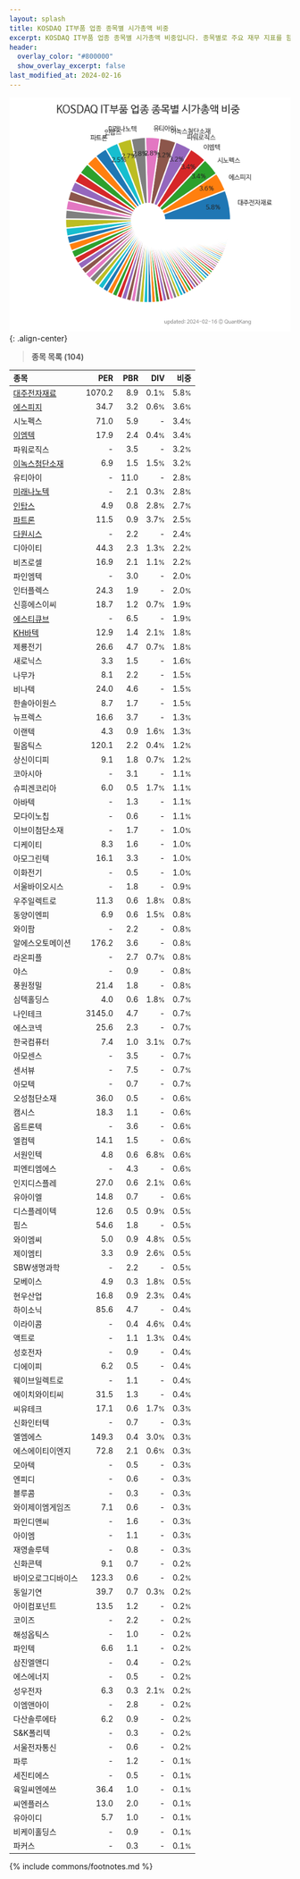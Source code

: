 ```yaml
---
layout: splash
title: KOSDAQ IT부품 업종 종목별 시가총액 비중
excerpt: KOSDAQ IT부품 업종 종목별 시가총액 비중입니다. 종목별로 주요 재무 지표를 함께 표시합니다.
header:
  overlay_color: "#800000"
  show_overlay_excerpt: false
last_modified_at: 2024-02-16
---
```



![KOSDAQ IT부품 업종 종목별 시가총액 비중](/stats/sector/images/kosdaq_업종_IT부품_종목.png){: .align-center}


> **종목 목록 (104)**<a id="list"></a>

| **종목** | **PER** | **PBR** | **DIV** | **비중** |
| :------- | ------: | ------: | ------: | -------: |
| [대주전자재료](/078600/) | 1070.2 | 8.9 | 0.1<small>%</small> | 5.8<small>%</small> |
| [에스피지](/058610/) | 34.7 | 3.2 | 0.6<small>%</small> | 3.6<small>%</small> |
| 시노펙스 | 71.0 | 5.9 | - | 3.4<small>%</small> |
| [이엠텍](/091120/) | 17.9 | 2.4 | 0.4<small>%</small> | 3.4<small>%</small> |
| 파워로직스 | - | 3.5 | - | 3.2<small>%</small> |
| [이녹스첨단소재](/272290/) | 6.9 | 1.5 | 1.5<small>%</small> | 3.2<small>%</small> |
| 유티아이 | - | 11.0 | - | 2.8<small>%</small> |
| [미래나노텍](/095500/) | - | 2.1 | 0.3<small>%</small> | 2.8<small>%</small> |
| [인탑스](/049070/) | 4.9 | 0.8 | 2.8<small>%</small> | 2.7<small>%</small> |
| [파트론](/091700/) | 11.5 | 0.9 | 3.7<small>%</small> | 2.5<small>%</small> |
| [다원시스](/068240/) | - | 2.2 | - | 2.4<small>%</small> |
| 디아이티 | 44.3 | 2.3 | 1.3<small>%</small> | 2.2<small>%</small> |
| 비츠로셀 | 16.9 | 2.1 | 1.1<small>%</small> | 2.2<small>%</small> |
| 파인엠텍 | - | 3.0 | - | 2.0<small>%</small> |
| 인터플렉스 | 24.3 | 1.9 | - | 2.0<small>%</small> |
| 신흥에스이씨 | 18.7 | 1.2 | 0.7<small>%</small> | 1.9<small>%</small> |
| [에스티큐브](/052020/) | - | 6.5 | - | 1.9<small>%</small> |
| [KH바텍](/060720/) | 12.9 | 1.4 | 2.1<small>%</small> | 1.8<small>%</small> |
| 제룡전기 | 26.6 | 4.7 | 0.7<small>%</small> | 1.8<small>%</small> |
| 새로닉스 | 3.3 | 1.5 | - | 1.6<small>%</small> |
| 나무가 | 8.1 | 2.2 | - | 1.5<small>%</small> |
| 비나텍 | 24.0 | 4.6 | - | 1.5<small>%</small> |
| 한솔아이원스 | 8.7 | 1.7 | - | 1.5<small>%</small> |
| 뉴프렉스 | 16.6 | 3.7 | - | 1.3<small>%</small> |
| 이랜텍 | 4.3 | 0.9 | 1.6<small>%</small> | 1.3<small>%</small> |
| 필옵틱스 | 120.1 | 2.2 | 0.4<small>%</small> | 1.2<small>%</small> |
| 상신이디피 | 9.1 | 1.8 | 0.7<small>%</small> | 1.2<small>%</small> |
| 코아시아 | - | 3.1 | - | 1.1<small>%</small> |
| 슈피겐코리아 | 6.0 | 0.5 | 1.7<small>%</small> | 1.1<small>%</small> |
| 아바텍 | - | 1.3 | - | 1.1<small>%</small> |
| 모다이노칩 | - | 0.6 | - | 1.1<small>%</small> |
| 이브이첨단소재 | - | 1.7 | - | 1.0<small>%</small> |
| 디케이티 | 8.3 | 1.6 | - | 1.0<small>%</small> |
| 아모그린텍 | 16.1 | 3.3 | - | 1.0<small>%</small> |
| 이화전기 | - | 0.5 | - | 1.0<small>%</small> |
| 서울바이오시스 | - | 1.8 | - | 0.9<small>%</small> |
| 우주일렉트로 | 11.3 | 0.6 | 1.8<small>%</small> | 0.8<small>%</small> |
| 동양이엔피 | 6.9 | 0.6 | 1.5<small>%</small> | 0.8<small>%</small> |
| 와이팜 | - | 2.2 | - | 0.8<small>%</small> |
| 알에스오토메이션 | 176.2 | 3.6 | - | 0.8<small>%</small> |
| 라온피플 | - | 2.7 | 0.7<small>%</small> | 0.8<small>%</small> |
| 야스 | - | 0.9 | - | 0.8<small>%</small> |
| 풍원정밀 | 21.4 | 1.8 | - | 0.8<small>%</small> |
| 심텍홀딩스 | 4.0 | 0.6 | 1.8<small>%</small> | 0.7<small>%</small> |
| 나인테크 | 3145.0 | 4.7 | - | 0.7<small>%</small> |
| 에스코넥 | 25.6 | 2.3 | - | 0.7<small>%</small> |
| 한국컴퓨터 | 7.4 | 1.0 | 3.1<small>%</small> | 0.7<small>%</small> |
| 아모센스 | - | 3.5 | - | 0.7<small>%</small> |
| 센서뷰 | - | 7.5 | - | 0.7<small>%</small> |
| 아모텍 | - | 0.7 | - | 0.7<small>%</small> |
| 오성첨단소재 | 36.0 | 0.5 | - | 0.6<small>%</small> |
| 캠시스 | 18.3 | 1.1 | - | 0.6<small>%</small> |
| 옵트론텍 | - | 3.6 | - | 0.6<small>%</small> |
| 엘컴텍 | 14.1 | 1.5 | - | 0.6<small>%</small> |
| 서원인텍 | 4.8 | 0.6 | 6.8<small>%</small> | 0.6<small>%</small> |
| 피엔티엠에스 | - | 4.3 | - | 0.6<small>%</small> |
| 인지디스플레 | 27.0 | 0.6 | 2.1<small>%</small> | 0.6<small>%</small> |
| 유아이엘 | 14.8 | 0.7 | - | 0.6<small>%</small> |
| 디스플레이텍 | 12.6 | 0.5 | 0.9<small>%</small> | 0.5<small>%</small> |
| 핌스 | 54.6 | 1.8 | - | 0.5<small>%</small> |
| 와이엠씨 | 5.0 | 0.9 | 4.8<small>%</small> | 0.5<small>%</small> |
| 제이엠티 | 3.3 | 0.9 | 2.6<small>%</small> | 0.5<small>%</small> |
| SBW생명과학 | - | 2.2 | - | 0.5<small>%</small> |
| 모베이스 | 4.9 | 0.3 | 1.8<small>%</small> | 0.5<small>%</small> |
| 현우산업 | 16.8 | 0.9 | 2.3<small>%</small> | 0.4<small>%</small> |
| 하이소닉 | 85.6 | 4.7 | - | 0.4<small>%</small> |
| 이라이콤 | - | 0.4 | 4.6<small>%</small> | 0.4<small>%</small> |
| 액트로 | - | 1.1 | 1.3<small>%</small> | 0.4<small>%</small> |
| 성호전자 | - | 0.9 | - | 0.4<small>%</small> |
| 디에이피 | 6.2 | 0.5 | - | 0.4<small>%</small> |
| 웨이브일렉트로 | - | 1.1 | - | 0.4<small>%</small> |
| 에이치와이티씨 | 31.5 | 1.3 | - | 0.4<small>%</small> |
| 씨유테크 | 17.1 | 0.6 | 1.7<small>%</small> | 0.3<small>%</small> |
| 신화인터텍 | - | 0.7 | - | 0.3<small>%</small> |
| 엘엠에스 | 149.3 | 0.4 | 3.0<small>%</small> | 0.3<small>%</small> |
| 에스에이티이엔지 | 72.8 | 2.1 | 0.6<small>%</small> | 0.3<small>%</small> |
| 모아텍 | - | 0.5 | - | 0.3<small>%</small> |
| 엔피디 | - | 0.6 | - | 0.3<small>%</small> |
| 블루콤 | - | 0.3 | - | 0.3<small>%</small> |
| 와이제이엠게임즈 | 7.1 | 0.6 | - | 0.3<small>%</small> |
| 파인디앤씨 | - | 1.6 | - | 0.3<small>%</small> |
| 아이엠 | - | 1.1 | - | 0.3<small>%</small> |
| 재영솔루텍 | - | 0.8 | - | 0.3<small>%</small> |
| 신화콘텍 | 9.1 | 0.7 | - | 0.2<small>%</small> |
| 바이오로그디바이스 | 123.3 | 0.6 | - | 0.2<small>%</small> |
| 동일기연 | 39.7 | 0.7 | 0.3<small>%</small> | 0.2<small>%</small> |
| 아이컴포넌트 | 13.5 | 1.2 | - | 0.2<small>%</small> |
| 코이즈 | - | 2.2 | - | 0.2<small>%</small> |
| 해성옵틱스 | - | 1.0 | - | 0.2<small>%</small> |
| 파인텍 | 6.6 | 1.1 | - | 0.2<small>%</small> |
| 삼진엘앤디 | - | 0.4 | - | 0.2<small>%</small> |
| 에스에너지 | - | 0.5 | - | 0.2<small>%</small> |
| 성우전자 | 6.3 | 0.3 | 2.1<small>%</small> | 0.2<small>%</small> |
| 이엠앤아이 | - | 2.8 | - | 0.2<small>%</small> |
| 다산솔루에타 | 6.2 | 0.9 | - | 0.2<small>%</small> |
| S&K폴리텍 | - | 0.3 | - | 0.2<small>%</small> |
| 서울전자통신 | - | 0.6 | - | 0.2<small>%</small> |
| 파루 | - | 1.2 | - | 0.1<small>%</small> |
| 세진티에스 | - | 0.5 | - | 0.1<small>%</small> |
| 육일씨엔에쓰 | 36.4 | 1.0 | - | 0.1<small>%</small> |
| 씨엔플러스 | 13.0 | 2.0 | - | 0.1<small>%</small> |
| 유아이디 | 5.7 | 1.0 | - | 0.1<small>%</small> |
| 비케이홀딩스 | - | 0.9 | - | 0.1<small>%</small> |
| 파커스 | - | 0.3 | - | 0.1<small>%</small> |

{% include commons/footnotes.md %}
